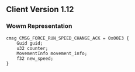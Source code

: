 ## Client Version 1.12

### Wowm Representation
```rust,ignore
cmsg CMSG_FORCE_RUN_SPEED_CHANGE_ACK = 0x00E3 {
    Guid guid;    
    u32 counter;    
    MovementInfo movement_info;    
    f32 new_speed;    
}

```
